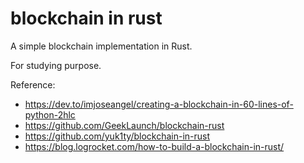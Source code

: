 # blockchain in rust
A simple blockchain implementation in Rust.

For studying purpose.

Reference:
- https://dev.to/imjoseangel/creating-a-blockchain-in-60-lines-of-python-2hlc
- https://github.com/GeekLaunch/blockchain-rust
- https://github.com/yuk1ty/blockchain-in-rust
- https://blog.logrocket.com/how-to-build-a-blockchain-in-rust/
